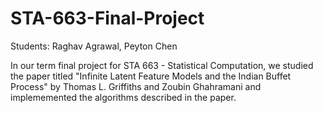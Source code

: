 # STA-663-Final-Project

Students: Raghav Agrawal, Peyton Chen

In our term final project for STA 663 - Statistical Computation, we studied the paper titled "Infinite Latent Feature Models
and the Indian Buffet Process" by Thomas L. Griffiths and Zoubin Ghahramani and implememented the algorithms described in the paper.
